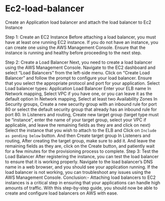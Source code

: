 # Ec2-load-balancer
Create an Application load balancer and attach the load balancer to Ec2 Instance 

Step 1: Create an EC2 Instance
Before attaching a load balancer, you must have at least one running EC2 instance. If you do not have an instance, you can create one using the AWS Management Console. Ensure that the instance is running and healthy before proceeding to the next step.

Step 2: Create a Load Balancer
Next, you need to create a load balancer using the AWS Management Console. Navigate to the EC2 dashboard and select “Load Balancers” from the left-side menu. Click on “Create Load Balancer” and follow the prompt to configure your load balancer. Ensure that you select the appropriate protocol and port for your application.
Select Load balancer types: Application Load Balancer
Enter your ELB name
In Network mapping, Select VPC if you have one, or you can leave it as the default option
In Network mapping, Select at least two Availability Zones
In Security groups, Create a new security group with an inbound rule for port 80 or select the default security group that already has an inbound rule for port 80.
In Listeners and routing, Create new target group (target type must be “instance”, enter the name of your target group, select your VPC if applicable, and leave the remaining fields as they are and click on next)
Select the instance that you wish to attach to the ELB and Click on `Include as pending below` button. And then Create target group
 In Listeners and routing, After creating the target group, make sure to add it.
 And leave the remaining fields as they are, click on the Create button, and patiently wait for a few minutes for the provisioning process to complete.
 Step 3: Test the Load Balancer
After registering the instance, you can test the load balancer to ensure that it is working properly. Navigate to the load balancer’s DNS name in a web browser, and you should see your application running. If the load balancer is not working, you can troubleshoot any issues using the AWS Management Console.
Conclusion:-
Attaching load balancers to EC2 instances is a critical step in ensuring that your applications can handle high amounts of traffic. With this step-by-step guide, you should now be able to create and configure load balancers on AWS with ease.
